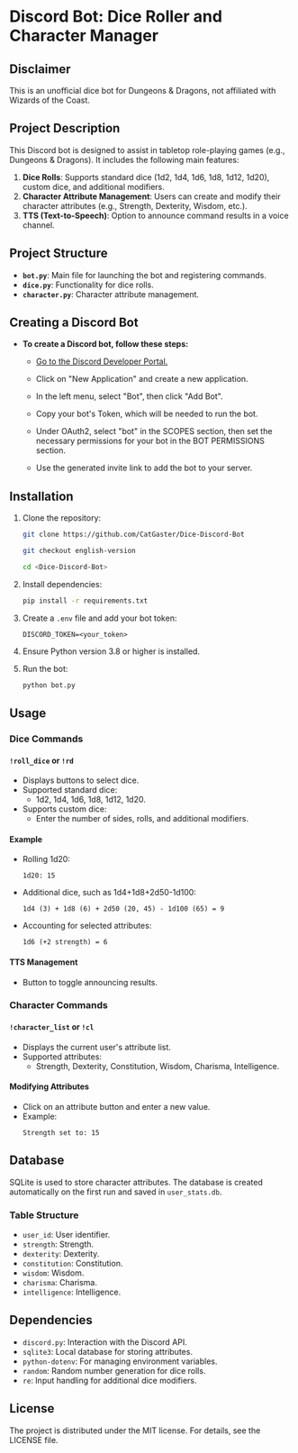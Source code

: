 # Discord Bot: Dice Roller and Character Manager

## Disclaimer

This is an unofficial dice bot for Dungeons & Dragons, not affiliated with Wizards of the Coast.

## Project Description <a name="en_description"></a>

This Discord bot is designed to assist in tabletop role-playing games (e.g., Dungeons & Dragons). It includes the following main features:

1. **Dice Rolls**: Supports standard dice (1d2, 1d4, 1d6, 1d8, 1d12, 1d20), custom dice, and additional modifiers.
2. **Character Attribute Management**: Users can create and modify their character attributes (e.g., Strength, Dexterity, Wisdom, etc.).
3. **TTS (Text-to-Speech)**: Option to announce command results in a voice channel.

## Project Structure

- **`bot.py`**: Main file for launching the bot and registering commands.
- **`dice.py`**: Functionality for dice rolls.
- **`character.py`**: Character attribute management.

## Creating a Discord Bot

- **To create a Discord bot, follow these steps:**

    - [Go to the Discord Developer Portal.](https://discord.com/developers/docs/intro)

    - Click on "New Application" and create a new application.

    - In the left menu, select "Bot", then click "Add Bot".

    - Copy your bot's Token, which will be needed to run the bot.

    - Under OAuth2, select "bot" in the SCOPES section, then set the necessary permissions for your bot in the BOT PERMISSIONS section.

    - Use the generated invite link to add the bot to your server.

## Installation

1. Clone the repository:

   ```bash
   git clone https://github.com/CatGaster/Dice-Discord-Bot

   git checkout english-version

   cd <Dice-Discord-Bot>
   ```

2. Install dependencies:

   ```bash
   pip install -r requirements.txt
   ```

3. Create a `.env` file and add your bot token:

   ```env
   DISCORD_TOKEN=<your_token>
   ```

4. Ensure Python version 3.8 or higher is installed.

5. Run the bot:

   ```bash
   python bot.py
   ```

## Usage

### Dice Commands

#### `!roll_dice` or `!rd`
- Displays buttons to select dice.
- Supported standard dice:
  - 1d2, 1d4, 1d6, 1d8, 1d12, 1d20.
- Supports custom dice:
  - Enter the number of sides, rolls, and additional modifiers.

#### Example
- Rolling 1d20:
  ```
  1d20: 15
  ```
- Additional dice, such as 1d4+1d8+2d50-1d100:
  ```
  1d4 (3) + 1d8 (6) + 2d50 (20, 45) - 1d100 (65) = 9
  ```
- Accounting for selected attributes:
  ```
  1d6 (+2 strength) = 6
  ```

#### TTS Management
- Button to toggle announcing results.

### Character Commands

#### `!character_list` or `!cl`
- Displays the current user's attribute list.
- Supported attributes:
  - Strength, Dexterity, Constitution, Wisdom, Charisma, Intelligence.

#### Modifying Attributes
- Click on an attribute button and enter a new value.
- Example:
  ```
  Strength set to: 15
  ```

## Database

SQLite is used to store character attributes. The database is created automatically on the first run and saved in `user_stats.db`.

### Table Structure
- `user_id`: User identifier.
- `strength`: Strength.
- `dexterity`: Dexterity.
- `constitution`: Constitution.
- `wisdom`: Wisdom.
- `charisma`: Charisma.
- `intelligence`: Intelligence.

## Dependencies

- `discord.py`: Interaction with the Discord API.
- `sqlite3`: Local database for storing attributes.
- `python-dotenv`: For managing environment variables.
- `random`: Random number generation for dice rolls.
- `re`: Input handling for additional dice modifiers.


## License

The project is distributed under the MIT license. For details, see the LICENSE file.



